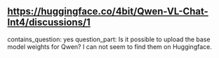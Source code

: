 ## https://huggingface.co/4bit/Qwen-VL-Chat-Int4/discussions/1

contains_question: yes
question_part: Is it possible to upload the base model weights for Qwen? I can not seem to find them on Huggingface.